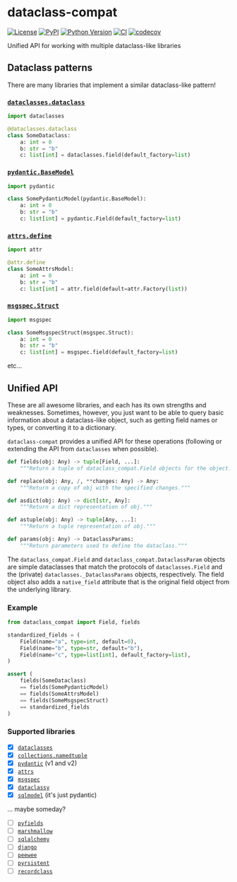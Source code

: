 # dataclass-compat

[![License](https://img.shields.io/pypi/l/dataclass-compat.svg?color=green)](https://github.com/pyapp-kit/dataclass-compat/raw/main/LICENSE)
[![PyPI](https://img.shields.io/pypi/v/dataclass-compat.svg?color=green)](https://pypi.org/project/dataclass-compat)
[![Python Version](https://img.shields.io/pypi/pyversions/dataclass-compat.svg?color=green)](https://python.org)
[![CI](https://github.com/pyapp-kit/dataclass-compat/actions/workflows/ci.yml/badge.svg)](https://github.com/pyapp-kit/dataclass-compat/actions/workflows/ci.yml)
[![codecov](https://codecov.io/gh/pyapp-kit/dataclass-compat/branch/main/graph/badge.svg)](https://codecov.io/gh/pyapp-kit/dataclass-compat)

Unified API for working with multiple dataclass-like libraries

## Dataclass patterns

There are many libraries that implement a similar dataclass-like pattern!

### [`dataclasses.dataclass`](https://docs.python.org/3/library/dataclasses.html#dataclasses.dataclass)

```python
import dataclasses

@dataclasses.dataclass
class SomeDataclass:
    a: int = 0
    b: str = "b"
    c: list[int] = dataclasses.field(default_factory=list)
```

### [`pydantic.BaseModel`](https://docs.pydantic.dev/latest/)

```python
import pydantic

class SomePydanticModel(pydantic.BaseModel):
    a: int = 0
    b: str = "b"
    c: list[int] = pydantic.Field(default_factory=list)
```

### [`attrs.define`](https://www.attrs.org/en/stable/overview.html)

```python
import attr

@attr.define
class SomeAttrsModel:
    a: int = 0
    b: str = "b"
    c: list[int] = attr.field(default=attr.Factory(list))
```

### [`msgspec.Struct`](https://jcristharif.com/msgspec/)

```python
import msgspec

class SomeMsgspecStruct(msgspec.Struct):
    a: int = 0
    b: str = "b"
    c: list[int] = msgspec.field(default_factory=list)
```

etc...

## Unified API

These are all awesome libraries, and each has its own strengths and weaknesses.
Sometimes, however, you just want to be able to query basic information about a
dataclass-like object, such as getting field names or types, or converting it to
a dictionary.

`dataclass-compat` provides a unified API for these operations (following or
extending the API from `dataclasses` when possible).

```python
def fields(obj: Any) -> tuple[Field, ...]:
    """Return a tuple of dataclass_compat.Field objects for the object."""

def replace(obj: Any, /, **changes: Any) -> Any:
    """Return a copy of obj with the specified changes."""

def asdict(obj: Any) -> dict[str, Any]:
    """Return a dict representation of obj."""

def astuple(obj: Any) -> tuple[Any, ...]:
    """Return a tuple representation of obj."""

def params(obj: Any) -> DataclassParams:
    """Return parameters used to define the dataclass."""
```

The `dataclass_compat.Field` and `dataclass_compat.DataclassParam` objects are
simple dataclasses that match the protocols of `dataclasses.Field` and the
(private) `dataclasses._DataclassParams` objects, respectively. The field object
also adds a `native_field` attribute that is the original field object from the
underlying library.

### Example

```python
from dataclass_compat import Field, fields

standardized_fields = (
    Field(name="a", type=int, default=0),
    Field(name="b", type=str, default="b"),
    Field(name="c", type=list[int], default_factory=list),
)

assert (
    fields(SomeDataclass)
    == fields(SomePydanticModel)
    == fields(SomeAttrsModel)
    == fields(SomeMsgspecStruct)
    == standardized_fields
)
```

### Supported libraries

- [x] [`dataclasses`](https://docs.python.org/3/library/dataclasses.html)
- [x] [`collections.namedtuple`](https://docs.python.org/3/library/collections.html#collections.namedtuple)
- [x] [`pydantic`](https://docs.pydantic.dev/latest/) (v1 and v2)
- [x] [`attrs`](https://www.attrs.org/en/stable/overview.html)
- [x] [`msgspec`](https://jcristharif.com/msgspec/)
- [x] [`dataclassy`](https://github.com/biqqles/dataclassy)
- [x] [`sqlmodel`](https://sqlmodel.tiangolo.com) (it's just pydantic)

... maybe someday?

- [ ] [`pyfields`](https://smarie.github.io/python-pyfields/)
- [ ] [`marshmallow`](https://docs.djangoproject.com/en/3.2/topics/db/models/)
- [ ] [`sqlalchemy`](https://docs.sqlalchemy.org/en/20/orm/quickstart.html)
- [ ] [`django`](https://docs.djangoproject.com/en/dev/topics/db/models/)
- [ ] [`peewee`](http://docs.peewee-orm.com/en/latest/peewee/models.html#models)
- [ ] [`pyrsistent`](https://github.com/tobgu/pyrsistent/)
- [ ] [`recordclass`](https://pypi.org/project/recordclass/)

